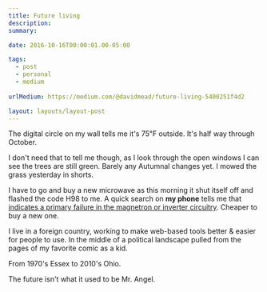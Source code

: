```yaml
---
title: Future living
description: 
summary: 

date: 2016-10-16T00:00:01.00-05:00

tags:
  - post
  - personal 
  - medium
  
urlMedium: https://medium.com/@davidmead/future-living-5400251f4d2

layout: layouts/layout-post
---
```

The digital circle on my wall tells me it's 75℉ outside. It's half way through October.

I don't need that to tell me though, as I look through the open windows I can see the trees are still green. Barely any Autumnal changes yet. I mowed the grass yesterday in shorts.

I have to go and buy a new microwave as this morning it shut itself off and flashed the code H98 to me. A quick search on <strong>my phone</strong> tells me that <a href="http://www.justanswer.com/appliance/7cs1n-panasonic-microwave-shows-code-h98-not-working.html" title="appliance codes answered">indicates a primary failure in the magnetron or inverter circuitry</a>. Cheaper to buy a new one.

I live in a foreign country, working to make web-based tools better & easier for people to use. In the middle of a political landscape pulled from the pages of my favorite comic as a kid.

From 1970's Essex to 2010's Ohio.

The future isn't what it used to be Mr. Angel.